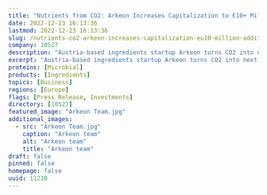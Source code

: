 ```yaml
---
title: "Nutrients from CO2: Arkeon Increases Capitalization to €10+ Million in Additional Fundraiser"
date: 2022-12-23 16:13:36
lastmod: 2022-12-23 16:13:36
slug: /nutrients-co2-arkeon-increases-capitalization-eu10-million-additional-fundraiser
company: 10527
description: "Austria-based ingredients startup Arkeon turns CO2 into next-generation protein ingredients and raises another €4+ million to do more, sooner."
excerpt: "Austria-based ingredients startup Arkeon turns CO2 into next-generation protein ingredients and raises another €4+ million to do more, sooner."
proteins: [Microbial]
products: [Ingredients]
topics: [Business]
regions: [Europe]
flags: [Press Release, Investments]
directory: [10527]
featured_image: "Arkeon Team.jpg"
additional_images:
  - src: "Arkeon Team.jpg"
    caption: "Arkeon team"
    alt: "Arkeon team"
    title: "Arkeon team"
draft: false
pinned: false
homepage: false
uuid: 11230
---
```

